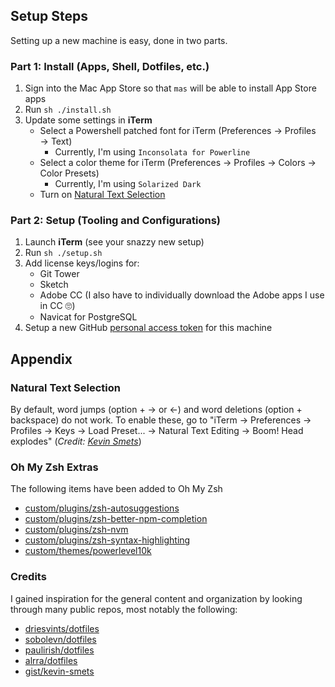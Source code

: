 ## Setup Steps

Setting up a new machine is easy, done in two parts.

### Part 1: Install (Apps, Shell, Dotfiles, etc.)

1. Sign into the Mac App Store so that `mas` will be able to install App Store apps
2. Run `sh ./install.sh`
3. Update some settings in **iTerm**
    -   Select a Powershell patched font for iTerm (Preferences → Profiles → Text)
        -   Currently, I'm using `Inconsolata for Powerline`
    -   Select a color theme for iTerm (Preferences → Profiles → Colors → Color Presets)
        -   Currently, I'm using `Solarized Dark`
    -   Turn on [Natural Text Selection](#natural-text-selection)

### Part 2: Setup (Tooling and Configurations)

1. Launch **iTerm** (see your snazzy new setup)
2. Run `sh ./setup.sh`
3. Add license keys/logins for:
    -   Git Tower
    -   Sketch
    -   Adobe CC (I also have to individually download the Adobe apps I use in CC 🙄)
    -   Navicat for PostgreSQL
4. Setup a new GitHub [personal access token](https://github.com/settings/tokens) for this machine

## Appendix

### Natural Text Selection

By default, word jumps (option + → or ←) and word deletions (option + backspace) do not work. To enable these, go to "iTerm → Preferences → Profiles → Keys → Load Preset... → Natural Text Editing → Boom! Head explodes" (_Credit: [Kevin Smets](https://gist.github.com/kevin-smets/8568070)_)

### Oh My Zsh Extras

The following items have been added to Oh My Zsh

-   [custom/plugins/zsh-autosuggestions](https://github.com/zsh-users/zsh-autosuggestions)
-   [custom/plugins/zsh-better-npm-completion](https://github.com/lukechilds/zsh-better-npm-completion)
-   [custom/plugins/zsh-nvm](https://github.com/lukechilds/zsh-nvm)
-   [custom/plugins/zsh-syntax-highlighting](https://github.com/zsh-users/zsh-syntax-highlighting)
-   [custom/themes/powerlevel10k](https://github.com/romkatv/powerlevel10k)

### Credits

I gained inspiration for the general content and organization by looking through many public repos, most notably the following:

-   [driesvints/dotfiles](https://github.com/driesvints/dotfiles)
-   [sobolevn/dotfiles](https://github.com/sobolevn/dotfiles)
-   [paulirish/dotfiles](https://github.com/paulirish/dotfiles)
-   [alrra/dotfiles](https://github.com/alrra/dotfiles)
-   [gist/kevin-smets](https://gist.github.com/kevin-smets/8568070)
